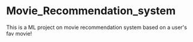 # Movie_Recommendation_system
This is a ML project on movie recommendation system based on a user's fav movie!
